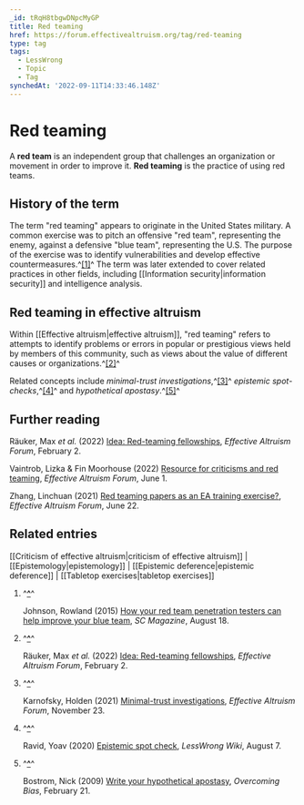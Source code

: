 ```yaml
---
_id: tRqH8tbgwDNpcMyGP
title: Red teaming
href: https://forum.effectivealtruism.org/tag/red-teaming
type: tag
tags:
  - LessWrong
  - Topic
  - Tag
synchedAt: '2022-09-11T14:33:46.148Z'
---
```

# Red teaming

A **red team** is an independent group that challenges an organization or movement in order to improve it. **Red teaming** is the practice of using red teams.

History of the term
-------------------

The term "red teaming" appears to originate in the United States military. A common exercise was to pitch an offensive "red team", representing the enemy, against a defensive "blue team", representing the U.S. The purpose of the exercise was to identify vulnerabilities and develop effective countermeasures.^[\[1\]](#fn1bt59b23sc2)^ The term was later extended to cover related practices in other fields, including [[Information security|information security]] and intelligence analysis.

Red teaming in effective altruism
---------------------------------

Within [[Effective altruism|effective altruism]], "red teaming" refers to attempts to identify problems or errors in popular or prestigious views held by members of this community, such as views about the value of different causes or organizations.^[\[2\]](#fn6q3xj5z40b7)^

Related concepts include *minimal-trust investigations*,^[\[3\]](#fnv6hony7jd28)^ *epistemic spot-checks*,^[\[4\]](#fnx9lppxl4apk)^ and *hypothetical apostasy*.^[\[5\]](#fn1odprbpu5jp)^

Further reading
---------------

Räuker, Max *et al.* (2022) [Idea: Red-teaming fellowships](https://forum.effectivealtruism.org/posts/obHA95otPtDNSD6MD/idea-red-teaming-fellowships), *Effective Altruism Forum*, February 2.

Vaintrob, Lizka & Fin Moorhouse (2022) [Resource for criticisms and red teaming](https://forum.effectivealtruism.org/posts/uuQDgiJJaswEyyzan/resource-for-criticisms-and-red-teaming), *Effective Altruism Forum*, June 1.

Zhang, Linchuan (2021) [Red teaming papers as an EA training exercise?](https://forum.effectivealtruism.org/posts/myp9Y9qJnpEEWhJF9/linch-s-shortform), *Effective Altruism Forum*, June 22.

Related entries
---------------

[[Criticism of effective altruism|criticism of effective altruism]] | [[Epistemology|epistemology]] | [[Epistemic deference|epistemic deference]] | [[Tabletop exercises|tabletop exercises]]

1.  ^**[^](#fnref1bt59b23sc2)**^
    
    Johnson, Rowland (2015) [How your red team penetration testers can help improve your blue team](https://web.archive.org/web/20160530230034/http://www.scmagazineuk.com/how-your-red-team-penetration-testers-can-help-improve-your-blue-team/article/431023/), *SC Magazine*, August 18.
    
2.  ^**[^](#fnref6q3xj5z40b7)**^
    
    Räuker, Max *et al.* (2022) [Idea: Red-teaming fellowships](https://forum.effectivealtruism.org/posts/obHA95otPtDNSD6MD/idea-red-teaming-fellowships), *Effective Altruism Forum*, February 2.
    
3.  ^**[^](#fnrefv6hony7jd28)**^
    
    Karnofsky, Holden (2021) [Minimal-trust investigations](https://forum.effectivealtruism.org/posts/8RcFQPiza2rvicNqw/minimal-trust-investigations), *Effective Altruism Forum*, November 23.
    
4.  ^**[^](#fnrefx9lppxl4apk)**^
    
    Ravid, Yoav (2020) [Epistemic spot check](https://www.lesswrong.com/tag/epistemic-spot-check), *LessWrong Wiki*, August 7.
    
5.  ^**[^](#fnref1odprbpu5jp)**^
    
    Bostrom, Nick (2009) [Write your hypothetical apostasy](https://www.overcomingbias.com/2009/02/write-your-hypothetical-apostasy.html), *Overcoming Bias*, February 21.